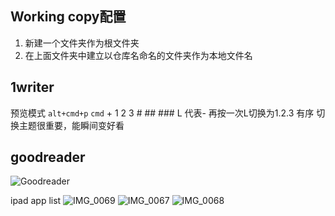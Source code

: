 ## Working copy配置
1. 新建一个文件夹作为根文件夹
2. 在上面文件夹中建立以仓库名命名的文件夹作为本地文件名

## 1writer
预览模式 `alt+cmd+p`
`cmd` + 1 2 3 # ## ### 
L 代表- 再按一次L切换为1.2.3 有序
切换主题很重要，能瞬间变好看

## goodreader
![Goodreader](https://kktt007.top/cfg/Goodreader.PNG)

ipad app list
![IMG_0069](https://kktt007.top/cfg/IMG_0069.PNG)
![IMG_0067](https://kktt007.top/cfg/IMG_0067.PNG)
![IMG_0068](https://kktt007.top/cfg/IMG_0068.PNG)

